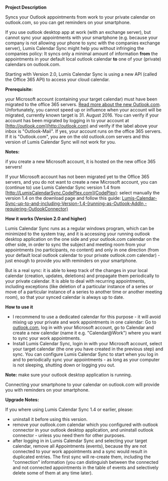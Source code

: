 **Project Description**

Syncs your Outlook appointments from work to your private calendar on outlook.com, so you can get reminders on your smartphone.

If you use outlook desktop app at work (with an exchange server), but cannot sync your appointments with your smartphone (e.g. because your company is not allowing your phone to sync with the companies exchange server), Lumis Calendar Sync might help you without infringing the companies policy:
It syncs only a minimal amount of information **from** the appointments in your default local outlook calendar **to** one of your (private) calendars on outlook.com.

Starting with Version 2.0, Lumis Calendar Sync is using a new API (called the Office 365 API) to access your cloud calendar.

**Prerequisite:**

your Microsoft account (containing your target calendar) must have been migrated to the office 365 servers. [Read more about the new Outlook.com](https://blogs.office.com/2016/02/17/outlook-com-out-of-preview-and-better-than-ever/).
Unfortunately, you cannot speed up or influence when your account will be migrated, currently known target is 31. August 2016.
You can verify if your account has been migrated by logging in to your account at [http://outlook.com](http://outlook.com) and verify if the label above your inbox is "Outlook-Mail". If yes, your account runs on the office 365 servers. If it is "Outlook.com", you are on the old outlook.com servers and this version of Lumis Calendar Sync will not work for you. 

**Notes:** 

if you create a new Microsoft account, it is hosted on the new office 365 servers!

If your Microsoft account has not been migrated yet to the Office 365 servers, and you do not want to create a new Microsoft account, you can (continue to) use Lumis Calendar Sync version 1.4 from [http://LumisCalendarSync.CodePlex.com](CodePlex): select manually the version 1.4 on the download page and follow this guide: [Lumis-Calendar-Sync-up-to-and-including-Version-1.4-(running-as-Outlook-AddIn,-requiering-OutlookConnector)](https://lumiscalendarsync.codeplex.com/wikipage?title=Lumis%20Calendar%20Sync%20up%20to%20and%20including%20Version%201.4%20%28running%20as%20Outlook%20AddIn%2c%20requiering%20OutlookConnector%29&referringTitle=Home)

**How it works (Version 2.0 and higher)**

Lumis Calendar Sync runs as a regular windows program, which can be minimized to the system tray, and it is accessing your running outlook desktop application on the one side and your outlook.com calendar on the other side, in order to sync the subject and meeting room from your appointments (no participants, no content) and only in one direction (from your default local outlook calendar to your private outlook.com calendar) - just enough to provide you with reminders on your smartphone.

But is a real sync: it is able to keep track of the changes in your local calendar (creation, updates, deletions) and propagate them periodically to your private calendar. It is able to deal with recurring appointments, including exceptions (like deletion of a particular instance of a series or move of a particular instance of a series to another time or another meeting room), so that your synced calendar is always up to date.

**How to use it**

* I recommend to use a dedicated calendar for this purpose - it will avoid mixing up your private and work appointments in one calendar: Go to [outlook.com](http://outlook.com), log in with your Microsoft account, go to Calendar and create a new calendar (name it e.g. "Calendar@Work") where you want to sync your work appointments. 
* Install Lumis Calendar Sync, login in with your Microsoft account, select your target calendar (the one you have created in the previous step) and sync. You can configure Lumis Calendar Sync to start when you log in and to periodically sync your appointments - as long as your computer is not sleeping, shutting down or logging you out.

**Note:** make sure your outlook desktop application is running.

Connecting your smartphone to your calendar on outlook.com will provide you with reminders on your smartphone.

**Upgrade Notes:** 

If you where using Lumis Calendar Sync 1.4 or earlier, please:
* uninstall it before using this version. 
* remove your outlook.com calendar which you configured with outlook connector in your outlook desktop application, and uninstall outlook connector - unless you need them for other purposes.
* after logging in in Lumis Calendar Sync and selecting your target calendar, remove all Appointments (events), because thy are not connected to your work appointments and a sync would result in duplicated entries. The first sync will re-create them, including the "connection" information (you can distinguish between the connected and not connected appointments in the table of events and selectively delete some of them at any time later).
